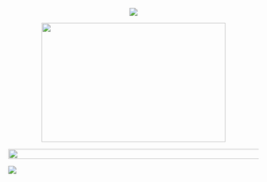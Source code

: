 <p align="center">
  <img src="https://readme-typing-svg.herokuapp.com?font=Orbitron&size=40&color=%2379A500&height=67&duration=3000&center=true&lines=🅺4🅽">
  
</p>
<p align="center">
  <img src="tenor.gif" height="240" width="370">
</p>
<img src="https://i.imgur.com/dBaSKWF.gif" height="20" width="1000">
<p>
  <img src="https://readme-typing-svg.herokuapp.com?font=Orbitron&size=40&color=%2336BCF7&height=67&duration=3000&center=true&lines=Soft+skills">
</p>